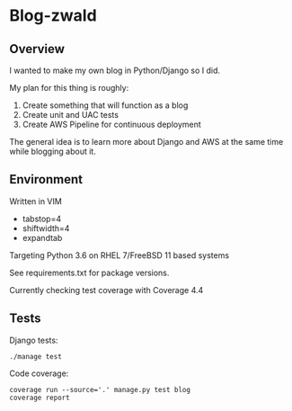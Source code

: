 # Blog-zwald

## Overview

I wanted to make my own blog in Python/Django so I did.

My plan for this thing is roughly:

1. Create something that will function as a blog
2. Create unit and UAC tests
3. Create AWS Pipeline for continuous deployment

The general idea is to learn more about Django and AWS at the same time while blogging about it.

## Environment

Written in VIM

* tabstop=4
* shiftwidth=4
* expandtab

Targeting Python 3.6 on RHEL 7/FreeBSD 11 based systems

See requirements.txt for package versions.

Currently checking test coverage with Coverage 4.4

## Tests

Django tests:
```
./manage test
```
Code coverage:
```
coverage run --source='.' manage.py test blog
coverage report
```
